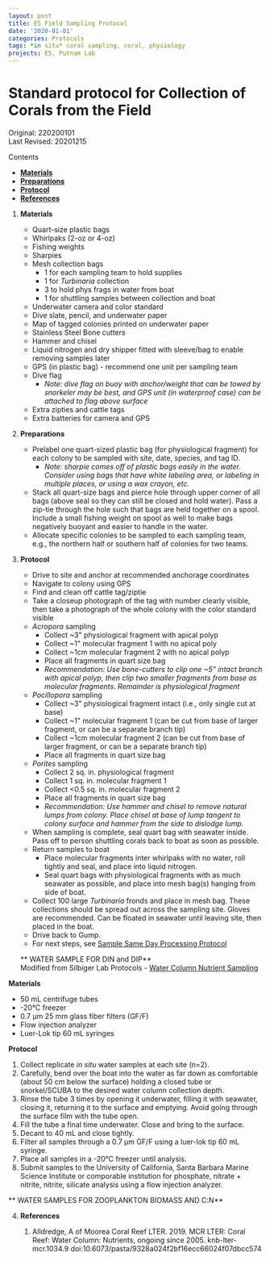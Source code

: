 ```yaml
---
layout: post
title: E5 Field Sampling Protocol
date: '2020-01-01'
categories: Protocols
tags: *in situ* coral sampling, coral, physiology
projects: E5, Putnam Lab
---
```


# Standard protocol for Collection of Corals from the Field 

Original: 220200101   
Last Revised: 20201215

Contents  
- [**Materials**](#Materials)  
- [**Preparations**](#Preparations)    
- [**Protocol**](#Protocol)  
- [**References**](#References)  
 
1. <a name="Materials"></a> **Materials**
    - Quart-size plastic bags
    - Whirlpaks (2-oz or 4-oz)
    - Fishing weights
    - Sharpies
    - Mesh collection bags
		- 1 for each sampling team to hold supplies
		- 1 for *Turbinaria* collection
		- 3 to hold phys frags in water from boat
		- 1 for shuttling samples between collection and boat
    - Underwater camera and color standard
    - Dive slate, pencil, and underwater paper
    - Map of tagged colonies printed on underwater paper
    - Stainless Steel Bone cutters
    - Hammer and chisel
    - Liquid nitrogen and dry shipper fitted with sleeve/bag to enable removing samples later
    - GPS (in plastic bag) - recommend one unit per sampling team
    - Dive flag
		- *Note: dive flag on buoy with anchor/weight that can be towed by snorkeler may be best, and GPS unit (in waterproof case) can be attached to flag above surface*
    - Extra zipties and cattle tags
    - Extra batteries for camera and GPS
    
2. <a name="Preparations"></a> **Preparations**
    - Prelabel one quart-sized plastic bag (for physiological fragment) for each colony to be sampled with site, date, species, and tag ID.
	    - *Note: sharpie comes off of plastic bags easily in the water. Consider using bags that have white labeling area, or labeling in multiple places, or using a wax crayon, etc.*
    - Stack all quart-size bags and pierce hole through upper corner of all bags (above seal so they can still be closed and hold water). Pass a zip-tie through the hole such that bags are held together on a spool. Include a small fishing weight on spool as well to make bags negatively buoyant and easier to handle in the water.
    - Allocate specific colonies to be sampled to each sampling team, e.g., the northern half or southern half of colonies for two teams.

    
    
2. <a name="Protocol"></a> **Protocol**
	- Drive to site and anchor at recommended anchorage coordinates
	- Navigate to colony using GPS
	- Find and clean off cattle tag/ziptie
	- Take a closeup photograph of the tag with number clearly visible, then take a photograph of the whole colony with the color standard visible
	- *Acropora* sampling
		- Collect ~3" physiological fragment with apical polyp
		- Collect ~1" molecular fragment 1 with no apical poly
		- Collect ~1cm molecular fragment 2 with no apical polyp
		- Place all fragments in quart size bag
		- *Recommendation: Use bone-cutters to clip one ~5" intact branch with apical polyp, then clip two smaller fragments from base as molecular fragments. Remainder is physiological fragment*
	- *Pocillopora* sampling
		- Collect ~3" physiological fragment intact (i.e., only single cut at base)
		- Collect ~1" molecular fragment 1 (can be cut from base of larger fragment, or can be a separate branch tip)
		- Collect ~1cm molecular fragment 2 (can be cut from base of larger fragment, or can be a separate branch tip)
		- 	Place all fragments in quart size bag
	- *Porites* sampling
		- Collect 2 sq. in. physiological fragment
		- Collect 1 sq. in. molecular fragment 1
		- Collect <0.5 sq. in. molecular fragment 2
		- 	Place all fragments in quart size bag
		- *Recommendation: Use hammer and chisel to remove natural lumps from colony. Place chisel at base of lump tangent to colony surface and hammer from the side to dislodge lump.*
	- When sampling is complete, seal quart bag with seawater inside. Pass off to person shuttling corals back to boat as soon as possible.
	- Return samples to boat
		- Place molecular fragments inter whirlpaks with no water, roll tightly and seal, and place into liquid nitrogen.
		- Seal quart bags with physiological fragments with as much seawater as possible, and place into mesh bag(s) hanging from side of boat.
	- Collect 100 large *Turbinaria* fronds and place in mesh bag. These collections should be spread out across the sampling site. Gloves are recommended. Can be floated in seawater until leaving site, then placed in the boat.
	- Drive back to Gump.
	- For next steps, see [Sample Same Day Processing Protocol](https://github.com/urol-e5/protocols/blob/master/2020-01-01-Sample_Same_Day_Processing_Protocol.md)  
	
    ** WATER SAMPLE FOR DIN and DIP**  
Modified from Silbiger Lab Protocols - [Water Column Nutrient Sampling](https://github.com/SilbigerLab/Protocols/blob/master/Environmental_Parameter_Protocols/Protocols/In_situ_nutrients_SOP.md) 

**Materials**
-  50 mL centrifuge tubes 
-  -20°C freezer 
-  0.7 μm 25 mm glass fiber filters (GF/F)
-  Flow injection analyzer
-  Luer-Lok tip 60 mL syringes 

**Protocol**

1.  Collect replicate *in situ* water samples at each site (n=2).
2.  Carefully, bend over the boat into the water as far down as comfortable (about 50 cm below the surface) holding a closed tube or snorkel/SCUBA to the desired water column collection depth.
3.  Rinse the tube 3 times by opening it underwater, filling it with seawater, closing it, returning it to the surface and emptying. Avoid going through the surface film with the tube open.
4.  Fill the tube a final time underwater. Close and bring to the surface.
5.  Decant to 40 mL and close tightly.
6.  Filter all samples through a 0.7 μm GF/F using a luer-lok tip 60 mL syringe.
7.  Place all samples in a -20°C freezer until analysis.
8.  Submit samples to the University of California, Santa Barbara Marine Science Institute or comporable institution for phosphate, nitrate + nitrite, nitrite, silicate analysis using a flow injection analyzer.

** WATER SAMPLES FOR ZOOPLANKTON BIOMASS AND C:N**  


4. <a name="References"></a> **References**

    1.  Alldredge, A of Moorea Coral Reef LTER. 2019. MCR LTER: Coral Reef: Water Column: Nutrients, ongoing since 2005. knb-lter-mcr.1034.9 doi:10.6073/pasta/9328a024f2bf16ecc66024f07dbcc574













	  
   
















	  
   
















